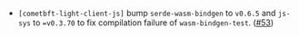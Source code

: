 - `[cometbft-light-client-js]` bump `serde-wasm-bindgen` to `v0.6.5` and `js-sys` to `=v0.3.70` to
  fix compilation failure of `wasm-bindgen-test`. ([\#53](https://github.com/cometbft/cometbft-rs/issues/53))

